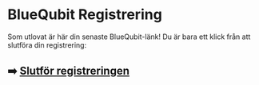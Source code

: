 # BlueQubit Registrering

Som utlovat är här din senaste BlueQubit-länk! Du är bara ett klick från att slutföra din registrering:

## ➡️ [Slutför registreringen](https://is.gd/SaZlt8)